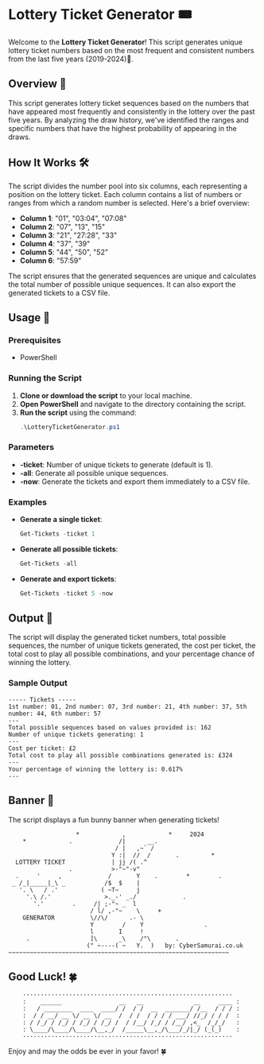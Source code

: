 # Lottery Ticket Generator 🎟️

Welcome to the **Lottery Ticket Generator**! This script generates unique lottery ticket numbers based on the most frequent and consistent numbers from the last five years (2019-2024)📅.

## Overview 🌟

This script generates lottery ticket sequences based on the numbers that have appeared most frequently and consistently in the lottery over the past five years. By analyzing the draw history, we've identified the ranges and specific numbers that have the highest probability of appearing in the draws.

## How It Works 🛠️

The script divides the number pool into six columns, each representing a position on the lottery ticket. Each column contains a list of numbers or ranges from which a random number is selected. Here's a brief overview:

- **Column 1**: "01", "03:04", "07:08"
- **Column 2**: "07", "13", "15"
- **Column 3**: "21", "27:28", "33"
- **Column 4**: "37", "39"
- **Column 5**: "44", "50", "52"
- **Column 6**: "57:59"

The script ensures that the generated sequences are unique and calculates the total number of possible unique sequences. It can also export the generated tickets to a CSV file.

## Usage 🚀

### Prerequisites

- PowerShell

### Running the Script

1. **Clone or download the script** to your local machine.
2. **Open PowerShell** and navigate to the directory containing the script.
3. **Run the script** using the command:
   ```powershell
   .\LotteryTicketGenerator.ps1
   ```

### Parameters

- **-ticket**: Number of unique tickets to generate (default is 1).
- **-all**: Generate all possible unique sequences.
- **-now**: Generate the tickets and export them immediately to a CSV file.

### Examples

- **Generate a single ticket**:
  ```powershell
  Get-Tickets -ticket 1
  ```
- **Generate all possible tickets**:
  ```powershell
  Get-Tickets -all
  ```
- **Generate and export tickets**:
  ```powershell
  Get-Tickets -ticket 5 -now
  ```

## Output 📄

The script will display the generated ticket numbers, total possible sequences, the number of unique tickets generated, the cost per ticket, the total cost to play all possible combinations, and your percentage chance of winning the lottery.

### Sample Output

```plaintext
----- Tickets -----
1st number: 01, 2nd number: 07, 3rd number: 21, 4th number: 37, 5th number: 44, 6th number: 57
---
Total possible sequences based on values provided is: 162
Number of unique tickets generating: 1
---
Cost per ticket: £2
Total cost to play all possible combinations generated is: £324
---
Your percentage of winning the lottery is: 0.617%
---
```

## Banner 🐰

The script displays a fun bunny banner when generating tickets!

```plaintext
                   *            ,            *     2024
    *            .             /|      __.
                              / |   ,~` /
                             Y :|  //  /       .         *
  LOTTERY TICKET             | jj /( .^
                 .           >-"~"-v"
  .     '     ,             /       Y    .        *        .
 _ /_|_____|_\ _           /$  $    |
   '. \   / .'            ( ~T~     j
     '.\ /.'               >._-' _./             .
       '.'        .     /| ;-"~ _  l
                       / l/ ,-"~    \     +
    GENERATOR          \//\/      .- \
                       Y        /    Y                 .
                       l       I     !
     .                 ]\      _\    /"\       .
                      (" ~----( ~   Y.  )   by: CyberSamurai.co.uk
~~~~~~~~~~~~~~~~~~~~~~~~~~~~~~~~~~~~~~~~~~~~~~~~~~~~~~~~~~~~~~
```

## Good Luck! 🍀

```plaintext
    ···························································
    :    ______                __   __              __     ____ :
    :   / ________  ____  ____/ /  / /  __  _______/ /__  / / / :
    :  / / __/ __ \/ __ \/ __  /  / /  / / / / ___/ //_/ / / /  :
    : / /_/ / /_/ / /_/ / /_/ /  / /__/ /_/ / /__/ ,<_  /_/_/   :
    : \____/\____/\____/\__,_/  /_____\__,_/\___/_/|_/ (_(_)    :
    ···························································
```

Enjoy and may the odds be ever in your favor! 🍀
